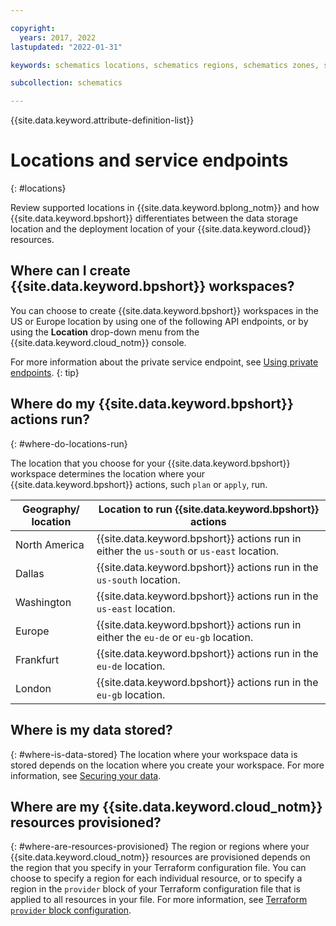 ```yaml
---

copyright:
  years: 2017, 2022
lastupdated: "2022-01-31"

keywords: schematics locations, schematics regions, schematics zones, schematics endpoints, schematics service endpoints

subcollection: schematics

---
```


{{site.data.keyword.attribute-definition-list}}

# Locations and service endpoints
{: #locations} 

Review supported locations in {{site.data.keyword.bplong_notm}} and how {{site.data.keyword.bpshort}} differentiates between the data storage location and the deployment location of your {{site.data.keyword.cloud}} resources.

## Where can I create {{site.data.keyword.bpshort}} workspaces?
You can choose to create {{site.data.keyword.bpshort}} workspaces in the US or Europe location by using one of the following API endpoints, or by using the **Location** drop-down menu from the {{site.data.keyword.cloud_notm}} console.

For more information about the private service endpoint, see [Using private endpoints](/docs/schematics?topic=schematics-secure-data#pi-location). 
{: tip}

## Where do my {{site.data.keyword.bpshort}} actions run?
{: #where-do-locations-run}

The location that you choose for your {{site.data.keyword.bpshort}} workspace determines the location where your {{site.data.keyword.bpshort}} actions, such `plan` or `apply`, run. 

|Geography/ location |Location to run {{site.data.keyword.bpshort}} actions|
|------------|----------------|
|North America|{{site.data.keyword.bpshort}} actions run in either the `us-south` or `us-east` location.|
|Dallas|{{site.data.keyword.bpshort}} actions run in the `us-south` location.|
|Washington|{{site.data.keyword.bpshort}} actions run in the `us-east` location.|
|Europe|{{site.data.keyword.bpshort}} actions run in either the `eu-de` or `eu-gb` location.|
|Frankfurt|{{site.data.keyword.bpshort}} actions run in the `eu-de` location.|
|London|{{site.data.keyword.bpshort}} actions run in the `eu-gb` location.|

## Where is my data stored?
{: #where-is-data-stored}
The location where your workspace data is stored depends on the location where you create your workspace. For more information, see [Securing your data](/docs/schematics?topic=schematics-secure-data). 

## Where are my {{site.data.keyword.cloud_notm}} resources provisioned?
{: #where-are-resources-provisioned}
The region or regions where your {{site.data.keyword.cloud_notm}} resources are provisioned depends on the region that you specify in your Terraform configuration file. You can choose to specify a region for each individual resource, or to specify a region in the `provider` block of your Terraform configuration file that is applied to all resources in your file. For more information, see [Terraform `provider` block configuration](/docs/ibm-cloud-provider-for-terraform?topic=ibm-cloud-provider-for-terraform-provider-reference). 



